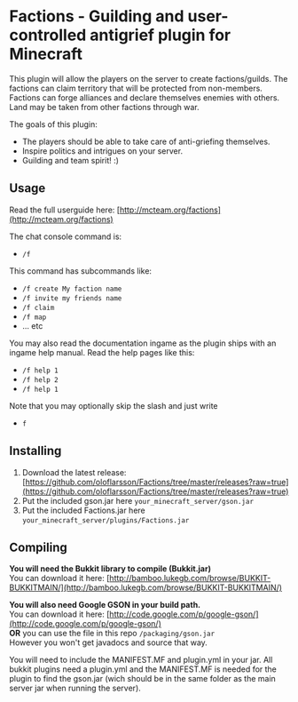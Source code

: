 Factions - Guilding and user-controlled antigrief plugin for Minecraft
====================
This plugin will allow the players on the server to create factions/guilds. The factions can claim territory that will be protected from non-members. Factions can forge alliances and declare themselves enemies with others. Land may be taken from other factions through war.

The goals of this plugin:

 * The players should be able to take care of anti-griefing themselves.
 * Inspire politics and intrigues on your server.
 * Guilding and team spirit! :)

Usage
---------
Read the full userguide here: [http://mcteam.org/factions](http://mcteam.org/factions)

The chat console command is:

 * `/f`

This command has subcommands like:

* `/f create My faction name`
* `/f invite my friends name`
* `/f claim`
* `/f map`
* ... etc

You may also read the documentation ingame as the plugin ships with an ingame help manual. Read the help pages like this:

* `/f help 1`
* `/f help 2`
* `/f help 1`

Note that you may optionally skip the slash and just write

* `f`

Installing
---------
1. Download the latest release: [https://github.com/oloflarsson/Factions/tree/master/releases?raw=true](https://github.com/oloflarsson/Factions/tree/master/releases?raw=true)
1. Put the included gson.jar here `your_minecraft_server/gson.jar`
1. Put the included Factions.jar here `your_minecraft_server/plugins/Factions.jar`

Compiling
---------
<b>You will need the Bukkit library to compile (Bukkit.jar)</b><br/>
You can download it here: [http://bamboo.lukegb.com/browse/BUKKIT-BUKKITMAIN/](http://bamboo.lukegb.com/browse/BUKKIT-BUKKITMAIN/)

<b>You will also need Google GSON in your build path.</b><br/>
You can download it here: [http://code.google.com/p/google-gson/](http://code.google.com/p/google-gson/)<br/>
<b>OR</b> you can use the file in this repo `/packaging/gson.jar`<br/>
However you won't get javadocs and source that way.

You will need to include the MANIFEST.MF and plugin.yml in your jar. All bukkit plugins need a plugin.yml and the MANIFEST.MF is needed for the plugin to find the gson.jar (wich should be in the same folder as the main server jar when running the server).